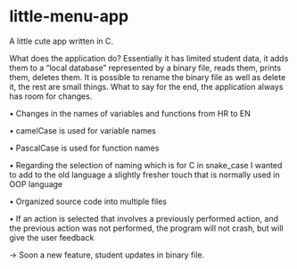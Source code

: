 # little-menu-app
A little cute app written in C.

What does the application do? Essentially it has limited student data, it adds them to a “local database” represented by a binary file, reads them, prints them, deletes them. It is possible to rename the binary file as well as delete it, the rest are small things.
What to say for the end, the application always has room for changes. 

• Changes in the names of variables and functions from HR to EN

• camelCase is used for variable names

• PascalCase is used for function names

• Regarding the selection of naming which is for C in snake_case I wanted to add to the old language a slightly fresher touch that is normally used in OOP language

• Organized source code into multiple files

• If an action is selected that involves a previously performed action, and the previous action was not performed, the program will not crash, but will give the user feedback

-> Soon a new feature, student updates in binary file.
